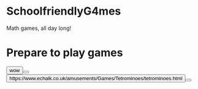 # SchoolfriendlyG4mes
Math games, all day long!
<!DOCTYPE html>
<html>
<body>
  
<h1>Prepare to play games</h1>
  <html>
  <body>
 
 <html>
 <body>
 <button>wow<button>
  <link><button>https://www.echalk.co.uk/amusements/Games/Tetrominoes/tetrominoes.html<link><button>
